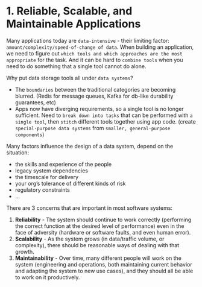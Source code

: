 # 1. Reliable, Scalable, and Maintainable Applications
Many applications today are `data-intensive` - their limiting factor: `amount/complexity/speed-of-change of data`. When building an application, we need to figure out `which tools and which approaches are the most appropriate` for the task. And it can be hard to `combine tools` when you need to do something that a single tool cannot do alone.

Why put data storage tools all under `data systems`?
- The `boundaries` between the traditional categories are becoming blurred. (Redis for message queues, Kafka for db-like durability guarantees, etc)
- Apps now have diverging requirements, so a single tool is no longer sufficient. Need to `break down into tasks` that can be performed with `a single tool`, then `stitch` different tools together using app code. (create `special-purpose data systems` from `smaller, general-purpose components`)

Many factors influence the design of a data system, depend on the situation:
- the skills and experience of the people
- legacy system dependencies
- the timescale for delivery
- your org’s tolerance of different kinds of risk
- regulatory constraints
- ...

There are 3 concerns that are important in most software systems: 
1. **Reliability** - The system should continue to work correctly (performing the correct function at the desired level of performance) even in the face of adversity (hardware or software faults, and even human error).
2. **Scalability** - As the system grows (in data/traffic volume, or complexity), there should be reasonable ways of dealing with that growth.
3. **Maintainability** - Over time, many different people will work on the system (engineering and operations, both maintaining current behavior and adapting the system to new use cases), and they should all be able to work on it productively.



































